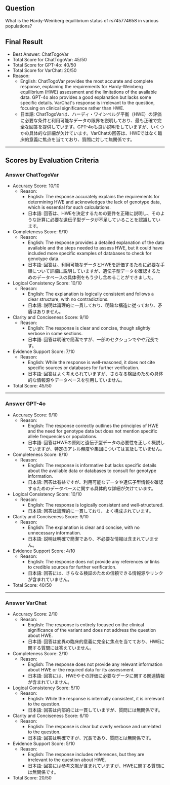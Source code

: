 ## Question

What is the Hardy-Weinberg equilibrium status of rs745774658 in various populations?

## Final Result

- Best Answer: ChatTogoVar
- Total Score for ChatTogoVar: 45/50
- Total Score for GPT-4o: 40/50
- Total Score for VarChat: 20/50
- Reason:
  - English: ChatTogoVar provides the most accurate and complete response, explaining the requirements for Hardy-Weinberg equilibrium (HWE) assessment and the limitations of the available data. GPT-4o also provides a good explanation but lacks some specific details. VarChat's response is irrelevant to the question, focusing on clinical significance rather than HWE.
  - 日本語: ChatTogoVarは、ハーディ・ワインベルグ平衡（HWE）の評価に必要な条件と利用可能なデータの限界を説明しており、最も正確で完全な回答を提供しています。GPT-4oも良い説明をしていますが、いくつかの具体的な詳細が欠けています。VarChatの回答は、HWEではなく臨床的意義に焦点を当てており、質問に対して無関係です。

---

## Scores by Evaluation Criteria

### Answer ChatTogoVar
- Accuracy Score: 10/10
  - Reason: 
    - English: The response accurately explains the requirements for determining HWE and acknowledges the lack of genotype data, which is essential for such calculations.
    - 日本語: 回答は、HWEを決定するための要件を正確に説明し、そのような計算に必要な遺伝子型データが不足していることを認識しています。
- Completeness Score: 9/10
  - Reason: 
    - English: The response provides a detailed explanation of the data available and the steps needed to assess HWE, but it could have included more specific examples of databases to check for genotype data.
    - 日本語: 回答は、利用可能なデータとHWEを評価するために必要な手順について詳細に説明していますが、遺伝子型データを確認するためのデータベースの具体例をもう少し含めることができました。
- Logical Consistency Score: 10/10
  - Reason: 
    - English: The explanation is logically consistent and follows a clear structure, with no contradictions.
    - 日本語: 説明は論理的に一貫しており、明確な構造に従っており、矛盾はありません。
- Clarity and Conciseness Score: 9/10
  - Reason: 
    - English: The response is clear and concise, though slightly verbose in some sections.
    - 日本語: 回答は明確で簡潔ですが、一部のセクションでやや冗長です。
- Evidence Support Score: 7/10
  - Reason: 
    - English: While the response is well-reasoned, it does not cite specific sources or databases for further verification.
    - 日本語: 回答はよく考えられていますが、さらなる検証のための具体的な情報源やデータベースを引用していません。
- Total Score: 45/50

---

### Answer GPT-4o
- Accuracy Score: 9/10
  - Reason: 
    - English: The response correctly outlines the principles of HWE and the need for genotype data but does not mention specific allele frequencies or populations.
    - 日本語: 回答はHWEの原則と遺伝子型データの必要性を正しく概説していますが、特定のアレル頻度や集団については言及していません。
- Completeness Score: 8/10
  - Reason: 
    - English: The response is informative but lacks specific details about the available data or databases to consult for genotype information.
    - 日本語: 回答は有益ですが、利用可能なデータや遺伝子型情報を確認するためのデータベースに関する具体的な詳細が欠けています。
- Logical Consistency Score: 10/10
  - Reason: 
    - English: The response is logically consistent and well-structured.
    - 日本語: 回答は論理的に一貫しており、よく構成されています。
- Clarity and Conciseness Score: 9/10
  - Reason: 
    - English: The explanation is clear and concise, with no unnecessary information.
    - 日本語: 説明は明確で簡潔であり、不必要な情報は含まれていません。
- Evidence Support Score: 4/10
  - Reason: 
    - English: The response does not provide any references or links to credible sources for further verification.
    - 日本語: 回答には、さらなる検証のための信頼できる情報源やリンクが含まれていません。
- Total Score: 40/50

---

### Answer VarChat
- Accuracy Score: 2/10
  - Reason: 
    - English: The response is entirely focused on the clinical significance of the variant and does not address the question about HWE.
    - 日本語: 回答は変異の臨床的意義に完全に焦点を当てており、HWEに関する質問には答えていません。
- Completeness Score: 2/10
  - Reason: 
    - English: The response does not provide any relevant information about HWE or the required data for its assessment.
    - 日本語: 回答には、HWEやその評価に必要なデータに関する関連情報が含まれていません。
- Logical Consistency Score: 5/10
  - Reason: 
    - English: While the response is internally consistent, it is irrelevant to the question.
    - 日本語: 回答は内部的には一貫していますが、質問には無関係です。
- Clarity and Conciseness Score: 6/10
  - Reason: 
    - English: The response is clear but overly verbose and unrelated to the question.
    - 日本語: 回答は明確ですが、冗長であり、質問とは無関係です。
- Evidence Support Score: 5/10
  - Reason: 
    - English: The response includes references, but they are irrelevant to the question about HWE.
    - 日本語: 回答には参考文献が含まれていますが、HWEに関する質問には無関係です。
- Total Score: 20/50